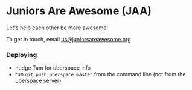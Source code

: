 # Juniors Are Awesome (JAA)

Let's help each other be more awesome!

To get in touch, email us@juniorsareawesome.org

### Deploying

* nudge Tam for uberspace info
* run `git push uberspace master` from the command line (not from the uberspace server)


